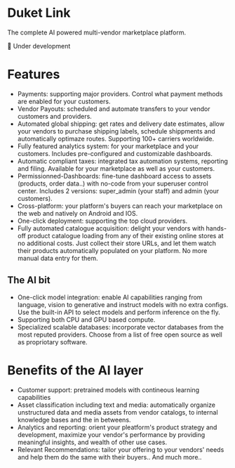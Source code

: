 # Duket Link
The complete AI powered multi-vendor marketplace platform.

🚧 Under development

# Features
- Payments: supporting major providers. Control what payment methods are enabled for your customers.
- Vendor Payouts: scheduled and automate transfers to your vendor customers and providers.
- Automated global shipping: get rates and delivery date estimates, allow your vendors to purchase shipping labels, schedule shippments and automatically optimaze routes. Supporting 100+ carriers worldwide.
- Fully featured analytics system: for your marketplace and your customers. Includes pre-configured and customizable dashboards.
- Automatic compliant taxes: integrated tax automation systems, reporting and filing. Available for your marketplace as well as your customers.
- Permissionned-Dashboards: fine-tune dashboard access to assets (products, order data..) with no-code from your superuser control center. Includes 2 versions: super_admin (your staff) and admin (your customers).
- Cross-platform: your platform's buyers can reach your marketplace on the web and natively on Android and IOS.
- One-click deployment: supporting the top cloud providers.
- Fully automated catalogue acquisition: delight your vendors with hands-off product catalogue loading from any of their existing online stores at no additional costs. Just collect their store URLs, and let them watch their products automatically populated on your platform. No more manual data entry for them.


## The AI bit
- One-click model integration: enable AI capabilities ranging from language, vision to generative and instruct models with no extra configs. Use the built-in API to select models and perform inference on the fly.
- Supporting both CPU and GPU based compute.
- Specialized scalable databases: incorporate vector databases from the most reputed providers. Choose from a list of free open source as well as propriotary software.

# Benefits of the AI layer
- Customer support: pretrained models with contineous learning capabilities
- Asset classification including text and media: automatically organize unstructured data and media assets from vendor catalogs, to internal knowledge bases and the in betweens.
- Analytics and reporting: orient your pleatform's product strategy and development, maximize your vendor's performance by providing meaningful insights, and wealth of other use cases.
- Relevant Recommendations: tailor your offering to your vendors' needs and help them do the same with their buyers..
And much more..
